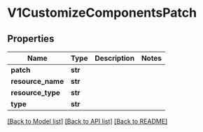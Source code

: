 # V1CustomizeComponentsPatch

## Properties
Name | Type | Description | Notes
------------ | ------------- | ------------- | -------------
**patch** | **str** |  | 
**resource_name** | **str** |  | 
**resource_type** | **str** |  | 
**type** | **str** |  | 

[[Back to Model list]](../README.md#documentation-for-models) [[Back to API list]](../README.md#documentation-for-api-endpoints) [[Back to README]](../README.md)


